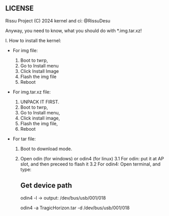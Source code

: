 LICENSE
-------
Rissu Project (C) 2024
kernel and ci: @RissuDesu

Anyway, you need to know, what you should do with *.img.tar.xz!

I. How to install the kernel:
- For img file:
	1. Boot to twrp,
	2. Go to Install menu
	3. Click Install Image
	4. Flash the img file
	5. Reboot

- For img.tar.xz file:
	1. UNPACK IT FIRST.
	2. Boot to twrp,
	3. Go to Install menu,
	4. Click install image,
	5. Flash the img file,
	6. Reboot

- For tar file:
	1. Boot to download mode.
	2. Open odin (for windows) or odin4 (for linux)
	3.1 For odin: put it at AP slot, and then preceed to flash it
	3.2 For odin4: Open terminal, and type:
		
		## Get device path
		odin4 -l
		-> output: /dev/bus/usb/001/018
		
		odin4 -a TragicHorizon.tar -d /dev/bus/usb/001/018
